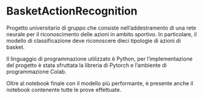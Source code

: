 # BasketActionRecognition

Progetto universitario di gruppo che consiste nell’addestramento di una rete neurale per il riconoscimento delle azioni
in ambito sportivo. In particolare, il modello di classificazione deve riconoscere dieci
tipologie di azioni di basket.

Il linguaggio di programmazione utilizzato è Python, per l’implementazione del progetto è
stata sfruttata la libreria di Pytorch e l’ambiente di programmazione Colab.

Oltre al notebook finale con il modello più performante, è presente anche il notebook contenente tutte le prove effettuate.
